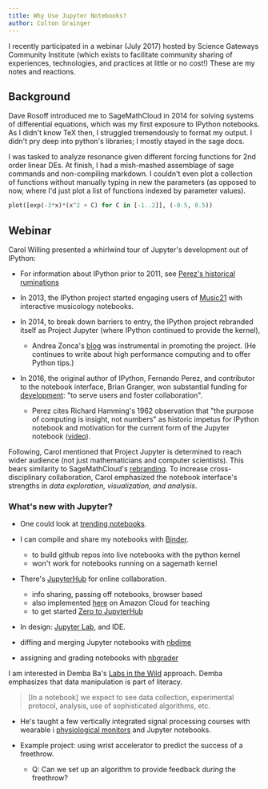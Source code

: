 ```yaml
---
title: Why Use Jupyter Notebooks?
author: Colton Grainger
---
```


I recently participated in a webinar (July 2017) hosted by Science Gateways
Community Institute (which exists to facilitate community sharing of
experiences, technologies, and practices at little or no cost!) These are my
notes and reactions.

## Background

Dave Rosoff introduced me to SageMathCloud in 2014 for solving systems of
differential equations, which was my first exposure to IPython notebooks. As I
didn't know TeX then, I struggled tremendously to format my output. I didn't
pry deep into python's libraries; I mostly stayed in the sage docs. 

I was tasked to analyze resonance given different forcing functions for 2nd
order linear DEs. At finish, I had a mish-mashed assemblage of sage commands
and non-compiling markdown. I couldn't even plot a collection of functions
without manually typing in new the parameters (as opposed to now, where I'd
just plot a list of functions indexed by parameter values).

```python
plot([exp(-3*x)*(x^2 + C) for C in [-1..2]], (-0.5, 0.5))
```

## Webinar

Carol Willing presented a whirlwind tour of Jupyter's development out of IPython:

- For information about IPython prior to 2011, 
  see [Perez's historical ruminations](http://blog.fperez.org/2012/01/ipython-notebook-historical.html)

- In 2013, the IPython project started engaging users of 
  [Music21](http://web.mit.edu/music21/doc/about/what.html) 
  with interactive musicology notebooks. 

- In 2014, to break down barriers to entry, the IPython project rebranded
  itself as Project Jupyter (where IPython continued to provide the kernel), 

    - Andrea Zonca's [blog](zonca.github.io) was instrumental in promoting the
      project. (He continues to write about high performance computing and to
      offer Python tips.) 

- In 2016, the original author of IPython, Fernando Perez, and contributor to
  the notebook interface, Brian Granger, won substantial funding for
  [development](http://vcresearch.berkeley.edu/news/project-jupyter-gets-6m-expand-collaborative-data-science-software):
  "to serve users and foster collaboration". 

    - Perez cites Richard Hamming's 1962 observation that "the purpose of
      computing is insight, not numbers" as historic impetus for IPython
      notebook and motivation for the current form of the Jupyter notebook
      ([video](https://youtu.be/4pnj-eNEaqk)).

Following, Carol mentioned that Project Jupyter is determined to reach wider
audience (not just mathematicians and computer scientists). This bears
similarity to SageMathCloud's [rebranding](https://cocalc.com/). To increase
cross-disciplinary collaboration, Carol emphasized the notebook interface's
strengths in *data exploration, visualization, and analysis*.

### What's new with Jupyter?

- One could look at [trending notebooks](https://github.com/trending/juptyer-notebook).

- I can compile and share my notebooks with [Binder](https://beta.mybinder.org/).

    - to build github repos into live notebooks with the python kernel
    - won't work for notebooks running on a sagemath kernel

- There's [JupyterHub](https://jupyterhub.readthedocs.io/en/latest/) for online collaboration.

    - info sharing, passing off notebooks, browser based
    - also implemented [here](https://github.com/harvard/cloudJHub) on Amazon Cloud for teaching
    - to get started [Zero to JupyterHub](http://zero-to-jupyterhub.readthedocs.io/en/latest/)

- In design: [Jupyter Lab](https://github.com/jupyterlab/jupyterlab), and IDE.

- diffing and merging Jupyter notebooks with [nbdime](https://github.com/jupyter/nbdime)

- assigning and grading notebooks with [nbgrader](https://github.com/jupyter/nbgrader)

I am interested in Demba Ba's [Labs in the Wild](https://www.youtube.com/watch?v=h7WThtzuq_8) 
approach.  Demba emphasizes that data manipulation is part of literacy.

> [In a notebook] we expect to see data collection, experimental protocol,
> analysis, use of sophisticated algorithms, etc.

- He's taught a few vertically integrated signal processing courses with wearable    i
  [physiological monitors](https://www.empatica.com/e4-wristband) 
  and Jupyter notebooks.

- Example project: using wrist accelerator to predict the success of a freethrow.

    - Q: Can we set up an algorithm to provide feedback *during* the freethrow?
